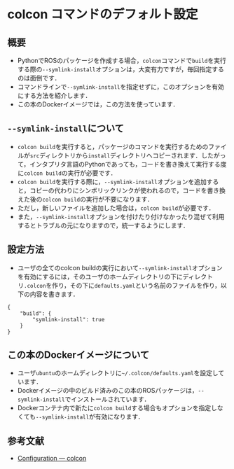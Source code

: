 # colcon コマンドのデフォルト設定

## 概要

- PythonでROSのパッケージを作成する場合，`colcon`コマンドで`build`を実行する際の`--symlink-install`オプションは，大変有力ですが，毎回指定するのは面倒です．
- コマンドラインで`--symlink-install`を指定せずに，このオプションを有効にする方法を紹介します．
- この本のDockerイメージでは，この方法を使っています．

## `--symlink-install`について

- `colcon build`を実行すると，パッケージのコマンドを実行するためのファイルが`src`ディレクトリから`install`ディレクトリへコピーされます．したがって，インタプリタ言語のPythonであっても，コードを書き換えて実行する度に`colcon build`の実行が必要です．
- `colcon build`を実行する際に，`--symlink-install`オプションを追加すると，コピーの代わりにシンボリックリンクが使われるので，コードを書き換えた後の`colcon build`の実行が不要になります．
- ただし，新しいファイルを追加した場合は，`colcon build`が必要です．
- また，`--symlink-install`オプションを付けたり付けなかったり混ぜて利用するとトラブルの元になりますので，統一するようにします．

## 設定方法

- ユーザの全てのcolcon buildの実行において`--symlink-install`オプションを有効にするには，そのユーザのホームディレクトリの下にディレクトリ`.colcon`を作り，その下に`defaults.yaml`という名前のファイルを作り，以下の内容を書きます．
```
{
    "build": {
        "symlink-install": true
    }
}
```

## この本のDockerイメージについて

- ユーザ`ubuntu`のホームディレクトリに`~/.colcon/defaults.yaml`を設定しています．
- Dockerイメージの中のビルド済みのこの本のROSパッケージは，`--symlink-install`でインストールされています．
- Dockerコンテナ内で新たに`colcon build`する場合もオプションを指定しなくても`--symlink-install`が有効になります．

## 参考文献

- [Configuration &mdash; colcon](https://colcon.readthedocs.io/en/released/user/configuration.html)
